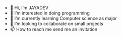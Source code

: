 - 👋 Hi, I’m JAYADEV
- 👀 I’m interested in doing programming
- 🌱 I’m currently learning Computer science as major
- 💞️ I’m looking to collaborate on small projects
- 📫 How to reach me send me an invitation

<!---
FLASH2332/FLASH2332 is a ✨ special ✨ repository because its `README.md` (this file) appears on your GitHub profile.
You can click the Preview link to take a look at your changes.
--->
